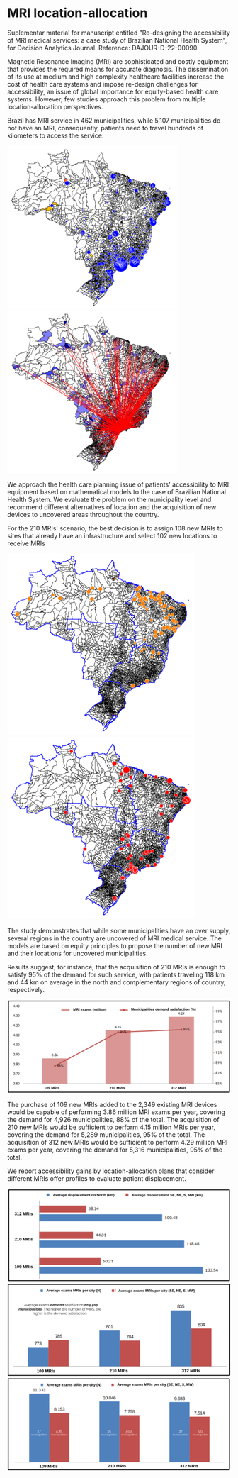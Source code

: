 # MRI location-allocation

Suplementar material for manuscript entitled "Re-designing the accessibility of MRI medical services: a case study of Brazilian National Health System", for Decision Analytics Journal. Reference: DAJOUR-D-22-00090.

Magnetic Resonance Imaging (MRI) are sophisticated and costly equipment that provides the required means for accurate diagnosis. The dissemination of its use at medium and high complexity healthcare facilities increase the cost of health care systems and impose re-design challenges for accessibility, an issue of global importance for equity-based health care systems. However, few studies approach this problem from multiple location-allocation perspectives.

Brazil has MRI service in 462 municipalities, while 5,107 municipalities do not have an MRI, consequently, patients need to travel hundreds of kilometers to access the service.

![Figure 1](https://github.com/joaoflavioufmg/mri/blob/main/figs/current-mris.png)
![Figure 2](https://github.com/joaoflavioufmg/mri/blob/main/figs/mri-sp.png)

We approach the health care planning issue of patients' accessibility to MRI equipment based on mathematical models to the case of Brazilian National Health System. We evaluate the problem on the municipality level and recommend different alternatives of location and the acquisition of new devices to uncovered areas throughout the country.

For the 210 MRIs' scenario, the best decision is to assign 108 new MRIs to sites that already have an infrastructure and select 102 new locations to receive MRIs

![Figure 3](https://github.com/joaoflavioufmg/mri/blob/main/figs/mri-new.png)
![Figure 4](https://github.com/joaoflavioufmg/mri/blob/main/figs/mri-plus.png)

The study demonstrates that while some municipalities have an over supply, several regions in the country are uncovered of MRI medical service. The models are based on equity principles to propose the number of new MRI and their locations for uncovered municipalities. 

Results suggest, for instance, that the acquisition of 210 MRIs is enough to satisfy 95\% of the demand for such service, with patients traveling 118 km and 44 km on average in the north and complementary regions of country, respectively.

![Figure 5](https://github.com/joaoflavioufmg/mri/blob/main/figs/mri-scenario-01.png)

The purchase of 109 new MRIs added to the 2,349 existing MRI devices would be capable of performing 3.86 million MRI exams per year, covering the demand for 4,926 municipalities, 88\% of the total. The acquisition of 210 new MRIs would be sufficient to perform 4.15 million MRIs per year, covering the demand for 5,289 municipalities, 95\% of the total. The acquisition of 312 new MRIs would be sufficient to perform 4.29 million MRI exams per year, covering the demand for 5,316 municipalities, 95\% of the total.

We report accessibility gains by location-allocation plans that consider different MRIs offer profiles to evaluate patient displacement.

![Figure 6](https://github.com/joaoflavioufmg/mri/blob/main/figs/mri-scenario-02.png)
![Figure 7](https://github.com/joaoflavioufmg/mri/blob/main/figs/mri-scenario-03.png)
![Figure 8](https://github.com/joaoflavioufmg/mri/blob/main/figs/mri-scenario-04.png)
